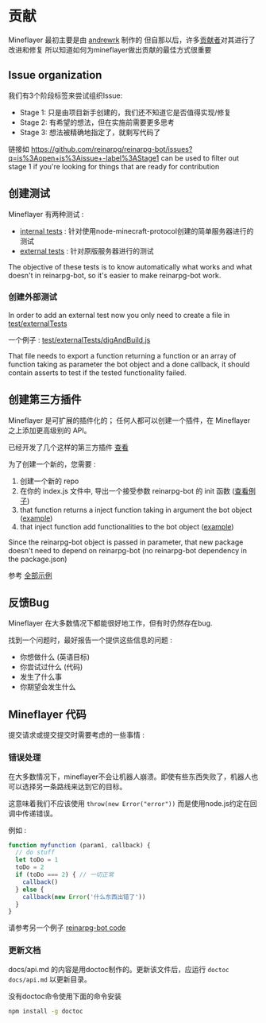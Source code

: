 # 贡献

Mineflayer 最初主要是由 [andrewrk](http://github.com/andrewrk) 制作的
但自那以后，许多[贡献者](https://github.com/andrewrk/reinarpg-bot/graphs/contributors)对其进行了改进和修复 
所以知道如何为mineflayer做出贡献的最佳方式很重要

## Issue organization

我们有3个阶段标签来尝试组织Issue:

* Stage 1: 只是由项目新手创建的，我们还不知道它是否值得实现/修复
* Stage 2: 有希望的想法，但在实施前需要更多思考
* Stage 3: 想法被精确地指定了，就剩写代码了

链接如 https://github.com/reinarpg/reinarpg-bot/issues?q=is%3Aopen+is%3Aissue+-label%3AStage1 can be used to filter out stage 1 if you're looking for things that are ready for contribution

## 创建测试
Mineflayer 有两种测试 :

 * [internal tests](test/internalTest.js) : 针对使用node-minecraft-protocol创建的简单服务器进行的测试
 * [external tests](test/externalTests/) : 针对原版服务器进行的测试

The objective of these tests is to know automatically what works and what doesn't in reinarpg-bot, so it's easier to make reinarpg-bot work.

### 创建外部测试

In order to add an external test now you only need to create a file in [test/externalTests](test/externalTests)

一个例子 : [test/externalTests/digAndBuild.js](https://github.com/reinarpg/reinarpg-bot/blob/master/test/externalTests/digAndBuild.js)

That file needs to export a function returning a function or an array of function taking as parameter the bot object and a done callback,
 it should contain asserts to test if the tested functionality failed.


## 创建第三方插件
Mineflayer 是可扩展的插件化的； 任何人都可以创建一个插件，在 Mineflayer 之上添加更高级别的 API。

已经开发了几个这样的第三方插件 [查看](https://github.com/andrewrk/reinarpg-bot#third-party-plugins)

为了创建一个新的，您需要 :

1. 创建一个新的 repo
2. 在你的 index.js 文件中, 导出一个接受参数 reinarpg-bot 的 init 函数 ([查看例子](https://github.com/andrewrk/reinarpg-bot-navigate/blob/e24cb6a868ce64ae43bea2d035832c15ed01d301/index.js#L18))
3. that function returns a inject function taking in argument the bot object ([example](https://github.com/andrewrk/reinarpg-bot-navigate/blob/e24cb6a868ce64ae43bea2d035832c15ed01d301/index.js#L23))
4. that inject function add functionalities to the bot object ([example](https://github.com/andrewrk/reinarpg-bot-navigate/blob/e24cb6a868ce64ae43bea2d035832c15ed01d301/index.js#L32))

Since the reinarpg-bot object is passed in parameter, that new package doesn't need to depend on reinarpg-bot (no reinarpg-bot dependency in the package.json)

参考 [全部示例](https://github.com/andrewrk/reinarpg-bot-navigate/tree/e24cb6a868ce64ae43bea2d035832c15ed01d301) 

## 反馈Bug
Mineflayer 在大多数情况下都能很好地工作，但有时仍然存在bug.

找到一个问题时，最好报告一个提供这些信息的问题 :

* 你想做什么 (英语目标)
* 你尝试过什么 (代码)
* 发生了什么事
* 你期望会发生什么

## Mineflayer 代码
提交请求或提交提交时需要考虑的一些事情 :

### 错误处理
在大多数情况下，mineflayer不会让机器人崩溃。即使有些东西失败了，机器人也可以选择另一条路线来达到它的目标。

这意味着我们不应该使用 `throw(new Error("error"))` 而是使用node.js约定在回调中传递错误。

例如 : 

```js
function myfunction (param1, callback) {
  // do stuff
  let toDo = 1
  toDo = 2
  if (toDo === 2) { // 一切正常
    callback()
  } else {
    callback(new Error('什么东西出错了'))
  }
}
```

请参考另一个例子 [reinarpg-bot code](https://github.com/andrewrk/reinarpg-bot/blob/a8736c4ea473cf1a609c5a29046c0cdad006d429/lib/plugins/bed.js#L10)

### 更新文档
docs/api.md 的内容是用doctoc制作的。更新该文件后，应运行 `doctoc docs/api.md` 以更新目录。

没有doctoc命令使用下面的命令安装

```bash
npm install -g doctoc
```
